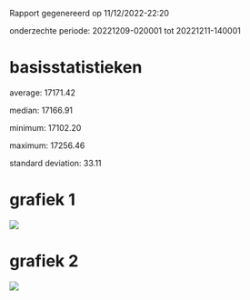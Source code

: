 Rapport gegenereerd op 11/12/2022-22:20

onderzechte periode: 20221209-020001 tot 20221211-140001

# basisstatistieken

average: 17171.42

median: 17166.91

minimum: 17102.20

maximum: 17256.46

standard deviation: 33.11

# grafiek 1

![](https://RubenMattheus.github.io/docs/assets/graph.png)

# grafiek 2

![](/RubenMattheus.github.io/docs/assets/graphzoom.png)
